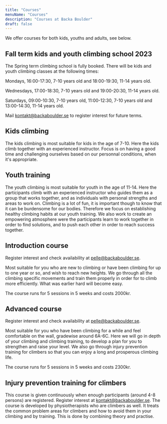 ```yaml
---
title: "Courses"
menuName: "Courses"
description: "Courses at Backa Boulder"
draft: false
---
```




We offer courses for both kids, youths and adults, see below.
## Fall term kids and youth climbing school 2023

The Spring term climbing school is fully booked.
There will be kids and youth climbing classes at the following times:

Mondays, 16:00-17:30, 7-10 years old and 18:00-19:30, 11-14 years old.  

Wednesdays, 17:00-18:30, 7-10 years old and 19:00-20:30, 11-14 years old.

Saturdays, 09:00-10:30, 7-10 years old, 11:00-12:30, 7-10 years old and 13:00-14:30, 11-14 years old.

Mail kontakt@backaboulder.se to register interest for future terms. 


## Kids climbing

The kids climbing is most suitable for kids in the age of 7-10. Here the kids climb together with an experienced instructor. Focus is on having a good time and challenging ourselves based on our personnal conditions, when it's appropriate.

## Youth training

The youth climbing is most suitable for youth in the age of 11-14. Here the participants climb with an experienced instructor who guides them as a group that works together, and as individuals with personal strengths and areas to work on. Climbing is a lot of fun, it is important though to know that it can be burdensome for our bodies. Therefore we focus on establishing healthy climbing habits at our youth training. We also work to create an empowering atmosphere were the participants learn to work together in order to find solutions, and to push each other in order to reach success together.   

## Introduction course

Register interest and check availability at pelle@backaboulder.se.

Most suitable for you who are new to climbing or have been climbing for up to one year or so, and wish to reach new heights. We go through all the climbing specific movements and train them properly in order for to climb more efficiently. What was earlier hard will become easy.

The course runs for 5 sessions in 5 weeks and costs 2000kr. 

## Advanced course

Register interest and check availability at pelle@backaboulder.se.

Most suitable for you who have been climbing for a while and feel comfortable on the wall, gradewise around 6A-6C. Here we will go in depth of your climbing and climbing training, to develop a plan for you to strengthen and raise your level. We also go through injury prevention training for climbers so that you can enjoy a long and prosperous climbing life.

The course runs for 5 sessions in 5 weeks and costs 2300kr. 

## Injury prevention training for climbers

This course is given continuously when enough participants (around 4-8 persons) are registered. Register interest at kontakt@backaboulder.se. 
The course is developed by physiotherapists who are climbers as well. It treats the common problem areas for climbers and how to avoid them in your climbing and by training. This is done by combining theory and practise. 
